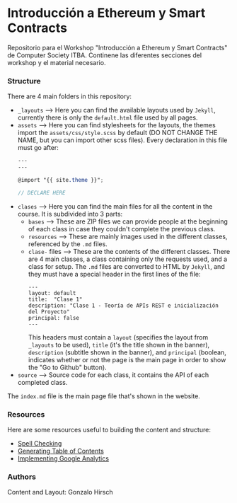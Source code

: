 # Introducción a Ethereum y Smart Contracts
Repositorio para el Workshop "Introducción a Ethereum y Smart Contracts" de Computer Society ITBA. Continene las diferentes secciones del workshop y el material necesario.

### Structure

There are 4 main folders in this repository:
- `_layouts` --> Here you can find the available layouts used by `Jekyll`, currently there is only the `default.html` file used by all pages.
- `assets` --> Here you can find stylesheets for the layouts, the themes import the `assets/css/style.scss` by default (DO NOT CHANGE THE NAME, but you can import other scss files). Every declaration in this file must go after:
    ```scss
    ---
    ---

    @import "{{ site.theme }}";

    // DECLARE HERE
    ```
- `clases` --> Here you can find the main files for all the content in the course. It is subdivided into 3 parts:
    + `bases` --> These are ZIP files we can provide people at the beginning of each class in case they couldn't complete the previous class.
    + `resources` --> These are mainly images used in the different classes, referenced by the `.md` files.
    + `clase-` files --> These are the contents of the different classes. There are 4 main classes, a class containing only the requests used, and a class for setup. The `.md` files are converted to HTML by `Jekyll`, and they must have a special header in the first lines of the file:
        ```
        ---
        layout: default
        title:  "Clase 1"
        description: "Clase 1 - Teoría de APIs REST e inicialización del Proyecto"
        principal: false
        ---
        ```
        This headers must contain a `layout` (specifies the layout from `_layouts` to be used), `title` (it's the title shown in the banner), `description` (subtitle shown in the banner), and `principal` (boolean, indicates whether or not the page is the main page in order to show the "Go to Github" button).
- `source` --> Source code for each class, it contains the API of each completed class.

The `index.md` file is the main page file that's shown in the website.

### Resources

Here are some resources useful to building the content and structure:
- [Spell Checking](https://languagetool.org/)
- [Generating Table of Contents](https://ecotrust-canada.github.io/markdown-toc/)
- [Implementing Google Analytics](https://github.com/dwyl/learn-google-analytics)

### Authors

Content and Layout: Gonzalo Hirsch
